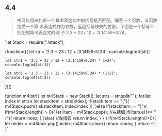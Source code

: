 ## 4.4
> 栈可以用来判断一个算术表达式中的括号是否匹配。编写一个函数，该函数接受一个算 术表达式作为参数，返回括号缺失的位置。下面是一个括号不匹配的算术表达式的例 子:2.3 + 23 / 12 + (3.14159×0.24。

`let Stack = require("./stack");

(function(){
    let str = '2.3 + 23 / 12 + (3.14159×0.24';
    console.log(m4(str))

    let str1 = '2.3 + 23 / 12 + (3.14159×0.24) * 1+2)';
    console.log(m4(str1))

    let str2 = '2.3 + 23 / 12 + (3.14159×0.24) * (1+2)';
    console.log(m4(str2))
})()

function m4(str){
    let m4Stack  = new Stack();
    let strs = str.split("");
    for(let index in strs){
        let stackItem = strs[index];
        if(stackItem == "("){
            m4Stack.push({
                el:stackItem,
                index:index
            });
        }else if(stackItem == ")"){
            if(m4Stack.length() > 0){
                let litem = m4Stack.pop();
                //右括弧
                if(litem.el !== "("){
                    return index;
                }
            }else{
                //左括弧
                return index;
            }
        }
    }
    if(m4Stack.length()>0){
        let rindex = m4Stack.pop().index;
        m4Stack.clear()
        return rindex;
    }
    return -1;
}`